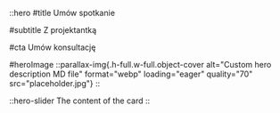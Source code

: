 ::hero
#title
Umów spotkanie

#subtitle
Z projektantką

#cta
Umów konsultację

#heroImage
::parallax-img{.h-full.w-full.object-cover alt="Custom hero description MD file" format="webp" loading="eager" quality="70" src="placeholder.jpg"}
::

::hero-slider
The content of the card
::
